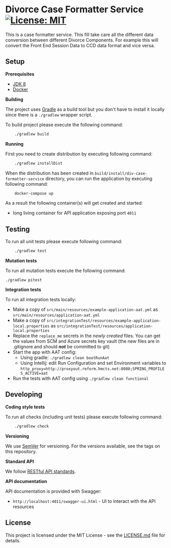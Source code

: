 # Divorce Case Formatter Service [![License: MIT](https://img.shields.io/badge/License-MIT-yellow.svg)](https://opensource.org/licenses/MIT)

This is a case formatter service. This fill take care all the different data conversion between different
Divorce Components. For example this will convert the Front End Session Data to CCD data format and vice versa.

## Setup

**Prerequisites**

- [JDK 8](https://www.oracle.com/java)
- [Docker](https://www.docker.com)

**Building**

The project uses [Gradle](https://gradle.org) as a build tool but you don't have to install it locally since there is a
`./gradlew` wrapper script.

To build project please execute the following command:

```bash
    ./gradlew build
```

**Running**

First you need to create distribution by executing following command:

```bash
    ./gradlew installDist
```

When the distribution has been created in `build/install/div-case-formatter-service` directory,
you can run the application by executing following command:

```bash
    docker-compose up
```

As a result the following container(s) will get created and started:
 - long living container for API application exposing port `4011`

## Testing

To run all unit tests please execute following command:

```bash
    ./gradlew test
```


**Mutation tests**

To run all mutation tests execute the following command:

```
./gradlew pitest

```

**Integration tests**

To run all integration tests locally:

* Make a copy of `src/main/resources/example-application-aat.yml` as `src/main/resources/application-aat.yml`
* Make a copy of `src/integrationTest/resources/example-application-local.properties` as `src/integrationTest/resources/application-local.properties`
* Replace the `replace_me` secrets in the _newly created_ files. You can get the values from SCM and Azure secrets key vault (the new files are in .gitignore and should ***not*** be committed to git)
* Start the app with AAT config:
  * Using gradle: `./gradlew clean bootRunAat`
  * Using Intellij: edit Run Configuration and set Environment variables to `http_proxy=http://proxyout.reform.hmcts.net:8080;SPRING_PROFILES_ACTIVE=aat`
* Run the tests with AAT config using `./gradlew clean functional`

## Developing

**Coding style tests**

To run all checks (including unit tests) please execute following command:

```bash
    ./gradlew check
```

**Versioning**

We use [SemVer](http://semver.org/) for versioning.
For the versions available, see the tags on this repository.

**Standard API**

We follow [RESTful API standards](https://hmcts.github.io/restful-api-standards/).

**API documentation**

API documentation is provided with Swagger:
 - `http://localhost:4011/swagger-ui.html` - UI to interact with the API resources

## License

This project is licensed under the MIT License - see the [LICENSE.md](LICENSE.md) file for details.


